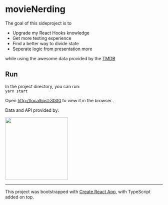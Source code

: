 # movieNerding
The goal of this sideproject is to
- Upgrade my React Hooks knowledge
- Get more testing experience
- Find a better way to divide state
- Seperate logic from presentation more

while using the awesome data provided by the [TMDB](https://www.themoviedb.org/documentation/api)
## Run

In the project directory, you can run:\
`yarn start`

Open [http://localhost:3000](http://localhost:3000) to view it in the browser.

Data and API provided by:

<img src="https://www.themoviedb.org/assets/2/v4/logos/v2/blue_short-8e7b30f73a4020692ccca9c88bafe5dcb6f8a62a4c6bc55cd9ba82bb2cd95f6c.svg" width="200" />


-------------
This project was bootstrapped with [Create React App](https://github.com/facebook/create-react-app),
with TypeScript added on top.
